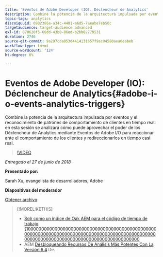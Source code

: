 ```yaml
---
title: 'Eventos de Adobe Developer (IO): Déclencheur de Analytics'
description: Combine la potencia de la arquitectura impulsada por eventos y el reconocimiento de patrones de comportamiento de clientes en tiempo real . En esta sesión se analiza cómo puede aprovechar el poder de los Déclencheur de Analytics a través de los eventos de Adobe Developer (Adobe I/O) para reaccionar ante el comportamiento de los clientes y volver a direccionar los datos en tiempo casi real.
topic-tags: analytics
discoiquuid: 0982386a-a34c-4401-a6d5-7aeabe7eb50c
targetaudience: target-audience advanced
exl-id: 870620f5-60dd-43b0-86ed-b2bb82779531
duration: 2746
source-git-commit: 9a297cda953d4414131657f9ac84580aea0eabeb
workflow-type: tm+mt
source-wordcount: '124'
ht-degree: 0%

---
```


# Eventos de Adobe Developer (IO): Déclencheur de Analytics{#adobe-i-o-events-analytics-triggers}

Combine la potencia de la arquitectura impulsada por eventos y el reconocimiento de patrones de comportamiento de clientes en tiempo real: en esta sesión se analizará cómo puede aprovechar el poder de los Déclencheur de Analytics mediante Eventos de Adobe I/O para reaccionar ante el comportamiento de los clientes y redireccionarlos en tiempo casi real.

>[!VIDEO](https://video.tv.adobe.com/v/22809/?quality=9)

*Entregado el 27 de junio de 2018*

**Presentado por:**

Sarah Xu, evangelista de desarrolladores, Adobe

**Diapositivas del moderador**

[Obtener archivo](assets/gems+6+27+18+adobe+io+analytics+triggers.pdf)

<!--
[Get back to the Overview](https://helpx.adobe.com/experience-manager/kt/eseminars/gems/aem-index.html)
-->

>[!MORELIKETHIS]
>
>* [Solr como un índice de Oak AEM para el código de tiempo de trabajo {100000000000000000000000000000000000000000000000000000000000000000000000000000000000000000000000000000000000000000000000000000000000000000000](solr-as-an-oak-index-for-aem.md)
>* AEM [Desbloqueando Recursos De Análisis Más Potentes Con La Versión 6.4](https://helpx.adobe.com/experience-manager/kt/eseminars/experience-insider/exp-asset-analytics-64.html) De.

<!-- this link is broken: >* [Getting the most out of digital interactions with AEM and Analytics](https://helpx.adobe.com/experience-manager/kt/eseminars/ask-the-expert/aem-getting-the-most-out-of-digital-interactions-with-aem-and-analytics.html) 
-->
